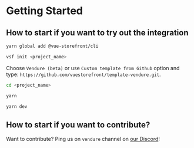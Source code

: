 # Getting Started

## How to start if you want to try out the integration

```bash
yarn global add @vue-storefront/cli
```

```bash
vsf init <project_name>
```

Choose `Vendure (beta)` or use `Custom template from Github` option and type: `https://github.com/vuestorefront/template-vendure.git`.

```bash
cd <project_name> 
```

```bash
yarn
```

```bash
yarn dev
```


## How to start if you want to contribute?

Want to contribute? Ping us on `vendure` channel on [our Discord](https://discord.vuestorefront.io)!
